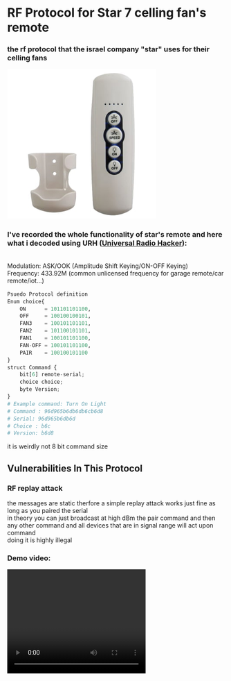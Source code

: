 # RF Protocol for Star 7 celling fan's remote
### the rf protocol that the israel company "star" uses for their celling fans
![](./images/remote.jpg "star remote control")


### I've recorded the whole functionality of star's remote and here what i decoded using URH ([Universal Radio Hacker](https://github.com/jopohl/urh)):
<br>
Modulation: ASK/OOK (Amplitude Shift Keying/ON-OFF Keying)
<br>
Frequency: 433.92M (common unlicensed frequency for garage remote/car remote/iot...)
<br>

``` py
Psuedo Protocol definition
Enum choice{
    ON      = 101101101100,
    OFF     = 100100100101,
    FAN3    = 100101101101,
    FAN2    = 101100101101,
    FAN1    = 100101101100,
    FAN-OFF = 100101101100,
    PAIR    = 100100101100
}
struct Command {
    bit[6] remote-serial;
    choice choice;
    byte Version;
}
# Example command: Turn On Light
# Command : 96d965b6db6db6cb6d8
# Serial: 96d965b6db6d
# Choice : b6c
# Version: b6d8
```
it is weirdly not 8 bit command size
<br>
## Vulnerabilities In This Protocol
### RF replay attack
the messages are static therfore a simple replay attack works just fine as long as you paired the serial
<br>
in theory you can just broadcast at high dBm the pair command and then <br>
any other command and all devices that are in signal range will act upon command<br>
doing it is highly illegal

### Demo video:
<video src="/images/demo.mp4" width="320" height="240" controls></video>
